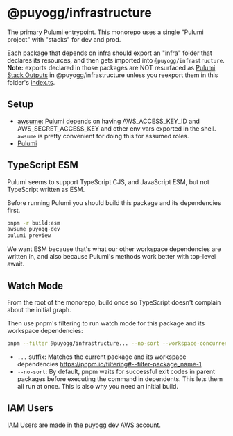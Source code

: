 # @puyogg/infrastructure

The primary Pulumi entrypoint. This monorepo uses a single "Pulumi project" with "stacks" for dev and prod.

Each package that depends on infra should export an "infra" folder that declares its resources, and then gets imported into `@puyogg/infrastructure`. **Note:** exports declared in those packages are NOT resurfaced as [Pulumi Stack Outputs](https://www.pulumi.com/learn/building-with-pulumi/stack-outputs/) in @puyogg/infrastructure unless you reexport them in this folder's [index.ts](./index.ts).

## Setup

- [awsume](https://awsu.me/): Pulumi depends on having AWS_ACCESS_KEY_ID and AWS_SECRET_ACCESS_KEY and other env vars exported in the shell. `awsume` is pretty convenient for doing this for assumed roles.
- [Pulumi](https://www.pulumi.com/docs/install/)

## TypeScript ESM

Pulumi seems to support TypeScript CJS, and JavaScript ESM, but not TypeScript written as ESM.

Before running Pulumi you should build this package and its dependencies first.

```bash
pnpm -r build:esm
awsume puyogg-dev
pulumi preview
```

We want ESM because that's what our other workspace dependencies are written in, and also because Pulumi's methods work better with top-level await.

## Watch Mode

From the root of the monorepo, build once so TypeScript doesn't complain about the initial graph.

Then use pnpm's filtering to run watch mode for this package and its workspace dependencies:

```bash
pnpm --filter @puyogg/infrastructure... --no-sort --workspace-concurrency Infinity watch:esm
```

- `...` suffix: Matches the current package and its workspace dependencies https://pnpm.io/filtering#--filter-package_name-1
- `--no-sort`: By default, pnpm waits for successful exit codes in parent packages before executing the command in dependents. This lets them all run at once. This is also why you need an initial build.

## IAM Users

IAM Users are made in the puyogg dev AWS account.
